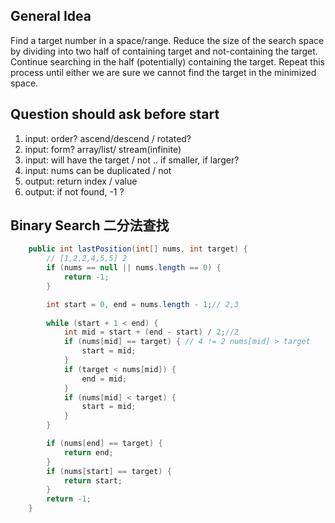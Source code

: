 ## General Idea
Find a target number in a space/range. Reduce the size of the search space by dividing into two half of containing target and not-containing the target. Continue searching in the half (potentially) containing the target. Repeat this process until either we are sure we cannot find the target in the minimized space.

## Question should ask before start
1. input: order? ascend/descend / rotated?
2. input: form? array/list/ stream(infinite)
3. input: will have the target / not .. if smaller, if larger?
4. input: nums can be duplicated / not
5. output: return index / value
6. output: if not found, -1 ?


## Binary Search 二分法查找
```java
    public int lastPosition(int[] nums, int target) {
        // [1,2,2,4,5,5] 2
        if (nums == null || nums.length == 0) {
            return -1;
        }

        int start = 0, end = nums.length - 1;// 2,3
        
        while (start + 1 < end) {
            int mid = start + (end - start) / 2;//2
            if (nums[mid] == target) { // 4 != 2 nums[mid] > target
                start = mid;
            }
            if (target < nums[mid]) {
                end = mid;
            }
            if (nums[mid] < target) {
                start = mid;
            }
        }

        if (nums[end] == target) {
            return end;
        }
        if (nums[start] == target) {
            return start;
        }
        return -1;
    }
```